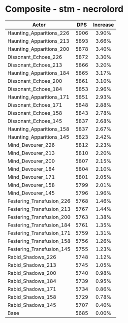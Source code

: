 # Composite - stm - necrolord
| Actor | DPS | Increase |
|---|:---:|:---:|
|Haunting_Apparitions_226|5906|3.90%|
|Haunting_Apparitions_213|5893|3.66%|
|Haunting_Apparitions_200|5878|3.40%|
|Dissonant_Echoes_226|5872|3.30%|
|Dissonant_Echoes_213|5866|3.20%|
|Haunting_Apparitions_184|5865|3.17%|
|Dissonant_Echoes_200|5861|3.10%|
|Dissonant_Echoes_184|5853|2.96%|
|Haunting_Apparitions_171|5851|2.93%|
|Dissonant_Echoes_171|5848|2.88%|
|Dissonant_Echoes_158|5843|2.78%|
|Dissonant_Echoes_145|5837|2.68%|
|Haunting_Apparitions_158|5837|2.67%|
|Haunting_Apparitions_145|5823|2.42%|
|Mind_Devourer_226|5812|2.23%|
|Mind_Devourer_213|5810|2.20%|
|Mind_Devourer_200|5807|2.15%|
|Mind_Devourer_184|5804|2.10%|
|Mind_Devourer_171|5801|2.05%|
|Mind_Devourer_158|5799|2.01%|
|Mind_Devourer_145|5796|1.96%|
|Festering_Transfusion_226|5768|1.46%|
|Festering_Transfusion_213|5767|1.44%|
|Festering_Transfusion_200|5763|1.38%|
|Festering_Transfusion_184|5761|1.35%|
|Festering_Transfusion_171|5759|1.31%|
|Festering_Transfusion_158|5756|1.26%|
|Festering_Transfusion_145|5755|1.23%|
|Rabid_Shadows_226|5748|1.12%|
|Rabid_Shadows_213|5745|1.05%|
|Rabid_Shadows_200|5740|0.98%|
|Rabid_Shadows_184|5739|0.95%|
|Rabid_Shadows_171|5734|0.86%|
|Rabid_Shadows_158|5729|0.78%|
|Rabid_Shadows_145|5707|0.40%|
|Base|5685|0.00%|
